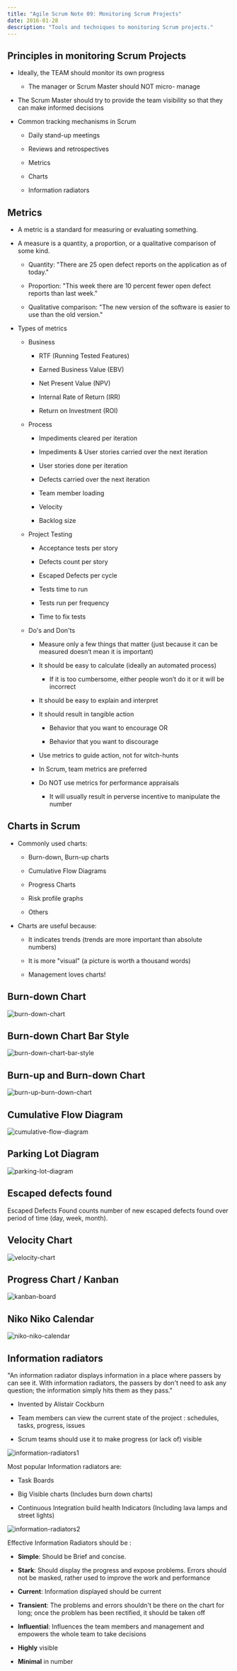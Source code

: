 ```yaml
---
title: "Agile Scrum Note 09: Monitoring Scrum Projects"
date: 2016-01-28
description: "Tools and techniques to monitoring Scrum projects."
---
```


## Principles in monitoring Scrum Projects

- Ideally, the TEAM should monitor its own progress

  - The manager or Scrum Master should NOT micro- manage

- The Scrum Master should try to provide the team visibility so that they can make informed decisions

- Common tracking mechanisms in Scrum

  - Daily stand-up meetings

  - Reviews and retrospectives

  - Metrics

  - Charts

  - Information radiators

## Metrics

- A metric is a standard for measuring or evaluating something.

- A measure is a quantity, a proportion, or a qualitative comparison of some kind.

  - Quantity: "There are 25 open defect reports on the application as of today."

  - Proportion: "This week there are 10 percent fewer open defect reports than last week."

  - Qualitative comparison: "The new version of the software is easier to use than the old version."

- Types of metrics

  - Business

    - RTF (Running Tested Features)

    - Earned Business Value (EBV)

    - Net Present Value (NPV)

    - Internal Rate of Return (IRR)

    - Return on Investment (ROI)

  - Process

    - Impediments cleared per iteration

    - Impediments & User stories carried over the next iteration

    - User stories done per iteration

    - Defects carried over the next iteration

    - Team member loading

    - Velocity

    - Backlog size

  - Project Testing

    - Acceptance tests per story

    - Defects count per story

    - Escaped Defects per cycle

    - Tests time to run

    - Tests run per frequency

    - Time to fix tests

  - Do's and Don'ts

    - Measure only a few things that matter (just because it can be measured doesn’t mean it is important)

    - It should be easy to calculate (ideally an automated process)

      - If it is too cumbersome, either people won’t do it or it will be incorrect

    - It should be easy to explain and interpret

    - It should result in tangible action

      - Behavior that you want to encourage OR

      - Behavior that you want to discourage

    - Use metrics to guide action, not for witch-hunts

    - In Scrum, team metrics are preferred

    - Do NOT use metrics for performance appraisals

      - It will usually result in perverse incentive to manipulate the number

## Charts in Scrum

- Commonly used charts:

  - Burn-down, Burn-up charts

  - Cumulative Flow Diagrams

  - Progress Charts

  - Risk profile graphs

  - Others

- Charts are useful because:

  - It indicates trends (trends are more important than absolute numbers)

  - It is more "visual" (a picture is worth a thousand words)

  - Management loves charts!

## Burn-down Chart

![burn-down-chart](./burn-down-chart.png)

## Burn-down Chart Bar Style

![burn-down-chart-bar-style](./burn-down-chart-bar-style.png)

## Burn-up and Burn-down Chart

![burn-up-burn-down-chart](./burn-up-burn-down-chart.jpg)

## Cumulative Flow Diagram

![cumulative-flow-diagram](./cumulative-flow-diagram.jpg)

## Parking Lot Diagram

![parking-lot-diagram](./parking-lot-diagram.png)

## Escaped defects found

Escaped Defects Found counts number of new escaped defects found over period of time (day, week, month).

## Velocity Chart

![velocity-chart](./velocity-chart.png)

## Progress Chart / Kanban

![kanban-board](./kanban-board.png)

## Niko Niko Calendar

![niko-niko-calendar](./niko-niko-calendar.png)

## Information radiators

"An information radiator displays information in a place where passers by can see it. With information radiators, the passers by don't need to ask any question; the information simply hits them as they pass."

- Invented by Alistair Cockburn

- Team members can view the current state of the project : schedules, tasks, progress, issues

- Scrum teams should use it to make progress (or lack of) visible

![information-radiators1](./information-radiators1.jpg)

Most popular Information radiators are:

- Task Boards

- Big Visible charts (Includes burn down charts)

- Continuous Integration build health Indicators (Including lava lamps and street lights)

![information-radiators2](./information-radiators2.jpg)

Effective Information Radiators should be :

- **Simple**: Should be Brief and concise.

- **Stark**: Should display the progress and expose problems. Errors should not be masked, rather used to improve the work and performance

- **Current**: Information displayed should be current

- **Transient**: The problems and errors shouldn't be there on the chart for long; once the problem has been rectified, it should be taken off

- **Influential**: Influences the team members and management and empowers the whole team to take decisions

- **Highly** visible

- **Minimal** in number
